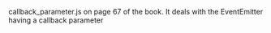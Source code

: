 callback_parameter.js on page 67 of the book. It deals with the EventEmitter having a callback parameter